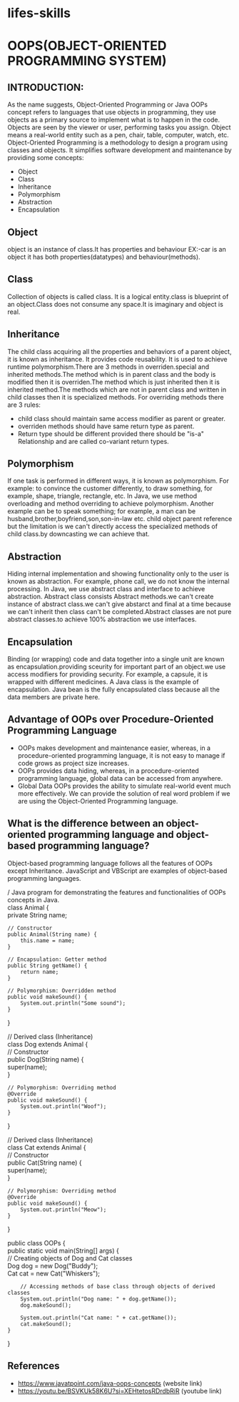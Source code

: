 # lifes-skills

# OOPS(OBJECT-ORIENTED PROGRAMMING SYSTEM)

## INTRODUCTION:
As the name suggests, Object-Oriented Programming or Java OOPs concept refers to languages that use objects in programming, they use objects as a primary source to implement what is to happen in the code. Objects are seen by the viewer or user, performing tasks you assign.
Object means a real-world entity such as a pen, chair, table, computer, watch, etc. Object-Oriented Programming is a methodology to design a program using classes and objects. It simplifies software development and maintenance by providing some concepts:
   * Object
   * Class
   * Inheritance
   * Polymorphism
   * Abstraction
   * Encapsulation
## Object
object is an instance of class.It has properties and behaviour EX:-car is an object it has both properties(datatypes) and behaviour(methods).
## Class
Collection of objects is called class. It is a logical entity.class is blueprint of an object.Class does not consume any space.It is imaginary and object is real.
## Inheritance
The child class acquiring all the properties and behaviors of a parent object, it is known as inheritance. It provides code reusability. It is used to achieve runtime polymorphism.There are 3 methods in overriden.special and inherited methods.The method which is in parent class and the body is modified then it is overriden.The method which is just inherited then it is inherited method.The methods which are not in parent class and written in child classes then it is specialized methods.
For overriding methods there are 3 rules:
* child class should maintain same access modifier as parent or greater.
* overriden methods should have same return type as parent.
* Return type should be different provided there should be "is-a" Relationship and are called co-variant return types. 
## Polymorphism
If one task is performed in different ways, it is known as polymorphism. For example: to convince the customer differently, to draw something, for example, shape, triangle, rectangle, etc.
In Java, we use method overloading and method overriding to achieve polymorphism.
Another example can be to speak something; for example, a man can be husband,brother,boyfriend,son,son-in-law etc.
child object parent reference but the limitation is we can't directly access the specialized methods of child class.by downcasting we can achieve that.
## Abstraction
Hiding internal implementation and showing functionality only to the user is known as abstraction. For example, phone call, we do not know the internal processing.
In Java, we use abstract class and interface to achieve abstraction.
Abstract class consists Abstract methods.we can't create instance of abstract class.we can't give abstarct and final at a time because we can't inherit then class can't be completed.Abstract classes are not pure abstract classes.to achieve 100% abstraction we use interfaces.
## Encapsulation
Binding (or wrapping) code and data together into a single unit are known as encapsulation.providing sceurity for important part of an object.we use access modifiers for providing security. For example, a capsule, it is wrapped with different medicines.
A Java class is the example of encapsulation. Java bean is the fully encapsulated class because all the data members are private here.
## Advantage of OOPs over Procedure-Oriented Programming Language
* OOPs makes development and maintenance easier, whereas, in a procedure-oriented programming language, it is not easy to manage if code grows as project size increases.
*  OOPs provides data hiding, whereas, in a procedure-oriented programming language, global data can be accessed from anywhere.
*  Global Data OOPs provides the ability to simulate real-world event much more effectively. We can provide the solution of real word problem if we are using the Object-Oriented Programming language.
## What is the difference between an object-oriented programming language and object-based programming language?
Object-based programming language follows all the features of OOPs except Inheritance. JavaScript and VBScript are examples of object-based programming languages.

/ Java program for demonstrating the features and functionalities of OOPs concepts in Java.  
class Animal {  
    private String name;  

    // Constructor  
    public Animal(String name) {  
        this.name = name;  
    }  
  
    // Encapsulation: Getter method  
    public String getName() {  
        return name;  
    }  
  
    // Polymorphism: Overridden method  
    public void makeSound() {  
        System.out.println("Some sound");  
    }  
}  
  
// Derived class (Inheritance)  
class Dog extends Animal {  
    // Constructor  
    public Dog(String name) {  
        super(name);  
    }  
  
    // Polymorphism: Overriding method  
    @Override  
    public void makeSound() {  
        System.out.println("Woof");  
    }  
}  
  
// Derived class (Inheritance)  
class Cat extends Animal {  
    // Constructor  
    public Cat(String name) {  
        super(name);  
    }  
  
    // Polymorphism: Overriding method  
    @Override  
    public void makeSound() {  
        System.out.println("Meow");  
    }  
}  
  
public class OOPs {  
    public static void main(String[] args) {  
        // Creating objects of Dog and Cat classes  
        Dog dog = new Dog("Buddy");  
        Cat cat = new Cat("Whiskers");  
  
        // Accessing methods of base class through objects of derived classes  
        System.out.println("Dog name: " + dog.getName());  
        dog.makeSound();  
  
        System.out.println("Cat name: " + cat.getName());  
        cat.makeSound();  
    }  
}  

## References
 * https://www.javatpoint.com/java-oops-concepts  (website link)
 * https://youtu.be/BSVKUk58K6U?si=XEHtetosRDrdbRiR (youtube link)
